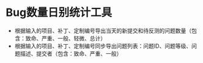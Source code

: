 # Bug数量日别统计工具
* 根据输入的项目、补丁、定制编号导出当天的新提交和待反测的问题数量（包含：致命、严重、一般、轻微、总计）
* 根据输入的项目、补丁、定制编号同步导出问题列表：问题ID、问题等级、问题描述、提交者（包含：致命、严重、一般）
